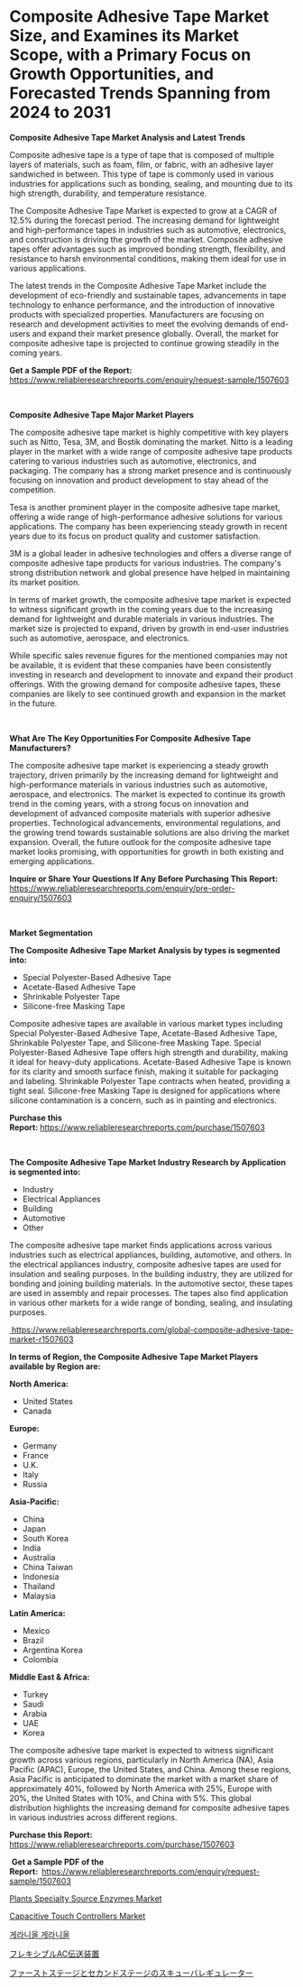 <p><h1>Composite Adhesive Tape Market Size, and Examines its Market Scope, with a Primary Focus on Growth Opportunities, and Forecasted Trends Spanning from 2024 to 2031</h1></p><p><strong>Composite Adhesive Tape Market Analysis and Latest Trends</strong></p>
<p><p>Composite adhesive tape is a type of tape that is composed of multiple layers of materials, such as foam, film, or fabric, with an adhesive layer sandwiched in between. This type of tape is commonly used in various industries for applications such as bonding, sealing, and mounting due to its high strength, durability, and temperature resistance.</p><p>The Composite Adhesive Tape Market is expected to grow at a CAGR of 12.5% during the forecast period. The increasing demand for lightweight and high-performance tapes in industries such as automotive, electronics, and construction is driving the growth of the market. Composite adhesive tapes offer advantages such as improved bonding strength, flexibility, and resistance to harsh environmental conditions, making them ideal for use in various applications.</p><p>The latest trends in the Composite Adhesive Tape Market include the development of eco-friendly and sustainable tapes, advancements in tape technology to enhance performance, and the introduction of innovative products with specialized properties. Manufacturers are focusing on research and development activities to meet the evolving demands of end-users and expand their market presence globally. Overall, the market for composite adhesive tape is projected to continue growing steadily in the coming years.</p></p>
<p><strong>Get a Sample PDF of the Report:&nbsp;</strong> <a href="https://www.reliableresearchreports.com/enquiry/request-sample/1507603">https://www.reliableresearchreports.com/enquiry/request-sample/1507603</a></p>
<p>&nbsp;</p>
<p><strong>Composite Adhesive Tape Major Market Players</strong></p>
<p><p>The composite adhesive tape market is highly competitive with key players such as Nitto, Tesa, 3M, and Bostik dominating the market. Nitto is a leading player in the market with a wide range of composite adhesive tape products catering to various industries such as automotive, electronics, and packaging. The company has a strong market presence and is continuously focusing on innovation and product development to stay ahead of the competition.</p><p>Tesa is another prominent player in the composite adhesive tape market, offering a wide range of high-performance adhesive solutions for various applications. The company has been experiencing steady growth in recent years due to its focus on product quality and customer satisfaction.</p><p>3M is a global leader in adhesive technologies and offers a diverse range of composite adhesive tape products for various industries. The company's strong distribution network and global presence have helped in maintaining its market position.</p><p>In terms of market growth, the composite adhesive tape market is expected to witness significant growth in the coming years due to the increasing demand for lightweight and durable materials in various industries. The market size is projected to expand, driven by growth in end-user industries such as automotive, aerospace, and electronics.</p><p>While specific sales revenue figures for the mentioned companies may not be available, it is evident that these companies have been consistently investing in research and development to innovate and expand their product offerings. With the growing demand for composite adhesive tapes, these companies are likely to see continued growth and expansion in the market in the future.</p></p>
<p>&nbsp;</p>
<p><strong>What Are The Key Opportunities For Composite Adhesive Tape Manufacturers?</strong></p>
<p><p>The composite adhesive tape market is experiencing a steady growth trajectory, driven primarily by the increasing demand for lightweight and high-performance materials in various industries such as automotive, aerospace, and electronics. The market is expected to continue its growth trend in the coming years, with a strong focus on innovation and development of advanced composite materials with superior adhesive properties. Technological advancements, environmental regulations, and the growing trend towards sustainable solutions are also driving the market expansion. Overall, the future outlook for the composite adhesive tape market looks promising, with opportunities for growth in both existing and emerging applications.</p></p>
<p><strong>Inquire or Share Your Questions If Any Before Purchasing This Report:</strong> <a href="https://www.reliableresearchreports.com/enquiry/pre-order-enquiry/1507603">https://www.reliableresearchreports.com/enquiry/pre-order-enquiry/1507603</a></p>
<p>&nbsp;</p>
<p><strong>Market Segmentation</strong></p>
<p><strong>The Composite Adhesive Tape Market Analysis by types is segmented into:</strong></p>
<p><ul><li>Special Polyester-Based Adhesive Tape</li><li>Acetate-Based Adhesive Tape</li><li>Shrinkable Polyester Tape</li><li>Silicone-free Masking Tape</li></ul></p>
<p><p>Composite adhesive tapes are available in various market types including Special Polyester-Based Adhesive Tape, Acetate-Based Adhesive Tape, Shrinkable Polyester Tape, and Silicone-free Masking Tape. Special Polyester-Based Adhesive Tape offers high strength and durability, making it ideal for heavy-duty applications. Acetate-Based Adhesive Tape is known for its clarity and smooth surface finish, making it suitable for packaging and labeling. Shrinkable Polyester Tape contracts when heated, providing a tight seal. Silicone-free Masking Tape is designed for applications where silicone contamination is a concern, such as in painting and electronics.</p></p>
<p><strong>Purchase this Report:&nbsp;</strong><a href="https://www.reliableresearchreports.com/purchase/1507603">https://www.reliableresearchreports.com/purchase/1507603</a></p>
<p>&nbsp;</p>
<p><strong>The Composite Adhesive Tape Market Industry Research by Application is segmented into:</strong></p>
<p><ul><li>Industry</li><li>Electrical Appliances</li><li>Building</li><li>Automotive</li><li>Other</li></ul></p>
<p><p>The composite adhesive tape market finds applications across various industries such as electrical appliances, building, automotive, and others. In the electrical appliances industry, composite adhesive tapes are used for insulation and sealing purposes. In the building industry, they are utilized for bonding and joining building materials. In the automotive sector, these tapes are used in assembly and repair processes. The tapes also find application in various other markets for a wide range of bonding, sealing, and insulating purposes.</p></p>
<p><a href="https://www.reliableresearchreports.com/global-composite-adhesive-tape-market-r1507603">&nbsp;https://www.reliableresearchreports.com/global-composite-adhesive-tape-market-r1507603</a></p>
<p><strong>In terms of Region, the Composite Adhesive Tape Market Players available by Region are:</strong></p>
<p>
    <p> <strong> North America: </strong>
        <ul>
            <li>United States</li>
            <li>Canada</li>
        </ul>
        </p> 
    <p> <strong> Europe: </strong>
        <ul>
            <li>Germany</li>
            <li>France</li>
            <li>U.K.</li>
            <li>Italy</li>
            <li>Russia</li>
        </ul>
        </p> 
    <p> <strong> Asia-Pacific: </strong>
        <ul>
            <li>China</li>
            <li>Japan</li>
            <li>South Korea</li>
            <li>India</li>
            <li>Australia</li>
            <li>China Taiwan</li>
            <li>Indonesia</li>
            <li>Thailand</li>
            <li>Malaysia</li>
        </ul>
        </p> 
    <p> <strong> Latin America: </strong>
        <ul>
            <li>Mexico</li>
            <li>Brazil</li>
            <li>Argentina Korea</li>
            <li>Colombia</li>
        </ul>
        </p> 
    <p> <strong> Middle East & Africa: </strong>
        <ul>
            <li>Turkey</li>
            <li>Saudi</li>
            <li>Arabia</li>
            <li>UAE</li>
            <li>Korea</li>
        </ul>
    </p>
    </p>
<p><p>The composite adhesive tape market is expected to witness significant growth across various regions, particularly in North America (NA), Asia Pacific (APAC), Europe, the United States, and China. Among these regions, Asia Pacific is anticipated to dominate the market with a market share of approximately 40%, followed by North America with 25%, Europe with 20%, the United States with 10%, and China with 5%. This global distribution highlights the increasing demand for composite adhesive tapes in various industries across different regions.</p></p>
<p><strong>Purchase this Report: </strong><a href="https://www.reliableresearchreports.com/purchase/1507603">https://www.reliableresearchreports.com/purchase/1507603</a></p>
<p>&nbsp;<strong>Get a Sample PDF of the Report:&nbsp;&nbsp;</strong><a href="https://www.reliableresearchreports.com/enquiry/request-sample/1507603">https://www.reliableresearchreports.com/enquiry/request-sample/1507603</a></p>
<p><strong></strong></p>
<p><p><a href="https://github.com/lubmix/Market-Research-Report-List-2/blob/main/plants-specialty-source-enzymes-market.md">Plants Specialty Source Enzymes Market</a></p><p><a href="https://issuu.com/reportprime-2/docs/capacitive-touch-controllers-market-size-2030.pptx">Capacitive Touch Controllers Market</a></p><p><a href="https://medium.com/@luffiazaza/%EA%B2%8C%EB%9D%BC%EB%8B%88%EC%98%AC-%EC%8B%9C%EC%9E%A5-%EA%B7%9C%EB%AA%A8%EB%8A%94-%EA%B8%80%EB%A1%9C%EB%B2%8C-%EC%82%B0%EC%97%85%EC%97%90%EC%84%9C-%EC%B5%9C%EA%B3%A0%EC%9D%98-%EB%A7%88%EC%BC%80%ED%8C%85-%EC%B1%84%EB%84%90%EC%9D%84-%EB%B3%B4%EC%97%AC%EC%A4%8D%EB%8B%88%EB%8B%A4-077e8c2ff081">게라니올 게라니올</a></p><p><a href="https://github.com/adcxff01450218/Market-Research-Report-List-2/blob/main/469956093252.md">フレキシブルAC伝送装置</a></p><p><a href="https://github.com/xnljig2898992/Market-Research-Report-List-2/blob/main/114772093251.md">ファーストステージとセカンドステージのスキューバレギュレーター</a></p></p>